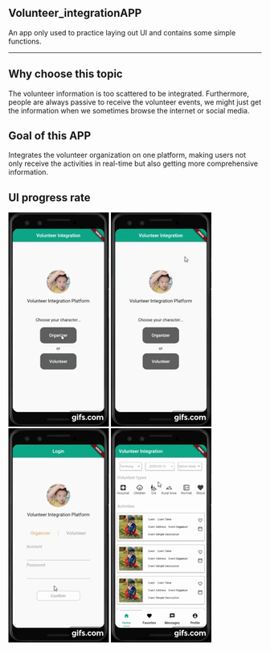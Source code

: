 ## Volunteer_integrationAPP

An app only used to practice laying out UI and contains some simple functions.
***

## Why choose this topic

The volunteer information is too scattered to be integrated.
Furthermore, people are always passive to receive the volunteer events, we might just get the information when we sometimes browse the internet or social media.

## Goal of this APP

Integrates the volunteer organization on one platform, making users not only receive the activities in real-time but also getting more comprehensive information.

## UI progress rate

![app1](docs/O.gif)          ![app2](docs/V.gif)          ![app3](docs/H1.gif)          ![app4](docs/H2.gif)
